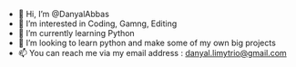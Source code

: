 - 👋 Hi, I’m @DanyalAbbas
- 👀 I’m interested in Coding, Gamng, Editing
- 🌱 I’m currently learning Python
- 💞️ I’m looking to learn python and make some of my own big projects
- 📫 You can reach me via my email address : danyal.limytrio@gmail.com

<!---
DanyalAbbas/DanyalAbbas is a ✨ special ✨ repository because its `README.md` (this file) appears on your GitHub profile.
You can click the Preview link to take a look at your changes.
--->

